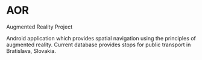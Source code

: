 AOR
=========================

Augmented Reality Project

Android application which provides spatial navigation using the principles of augmented reality.
Current database provides stops for public transport in Bratislava, Slovakia.
